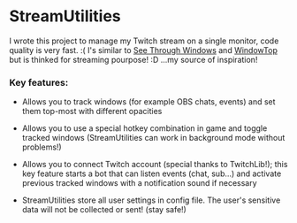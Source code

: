 # StreamUtilities
I wrote this project to manage my Twitch stream on a single monitor, code quality is very fast. :(
I's similar to [See Through Windows](https://www.mobzystems.com/tools/seethroughwindows.aspx) and [WindowTop](https://windowtop.info/) but is thinked for streaming pourpose! :D ...my source of inspiration!
    
### Key features:    
- Allows you to track windows (for example OBS chats, events) and set them top-most with different opacities
        
- Allows you to use a special hotkey combination in game and toggle tracked windows (StreamUtilities can work in background mode without problems!)
        
- Allows you to connect Twitch account (special thanks to TwitchLib!); this key feature starts a bot that can listen events (chat, sub...) and activate previous tracked windows with a notification sound if necessary
        
- StreamUtilities store all user settings in config file. The user's sensitive data will not be collected or sent! (stay safe!)
